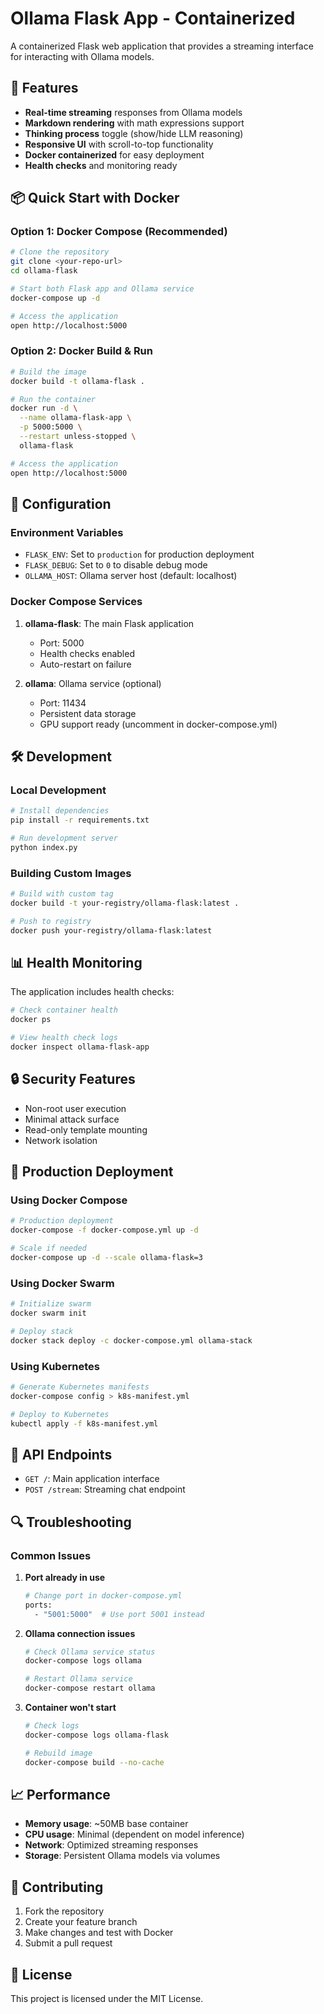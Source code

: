 # Ollama Flask App - Containerized

A containerized Flask web application that provides a streaming interface for interacting with Ollama models.

## 🚀 Features

- **Real-time streaming** responses from Ollama models
- **Markdown rendering** with math expressions support
- **Thinking process** toggle (show/hide LLM reasoning)
- **Responsive UI** with scroll-to-top functionality
- **Docker containerized** for easy deployment
- **Health checks** and monitoring ready

## 📦 Quick Start with Docker

### Option 1: Docker Compose (Recommended)

```bash
# Clone the repository
git clone <your-repo-url>
cd ollama-flask

# Start both Flask app and Ollama service
docker-compose up -d

# Access the application
open http://localhost:5000
```

### Option 2: Docker Build & Run

```bash
# Build the image
docker build -t ollama-flask .

# Run the container
docker run -d \
  --name ollama-flask-app \
  -p 5000:5000 \
  --restart unless-stopped \
  ollama-flask

# Access the application
open http://localhost:5000
```

## 🔧 Configuration

### Environment Variables

- `FLASK_ENV`: Set to `production` for production deployment
- `FLASK_DEBUG`: Set to `0` to disable debug mode
- `OLLAMA_HOST`: Ollama server host (default: localhost)

### Docker Compose Services

1. **ollama-flask**: The main Flask application
   - Port: 5000
   - Health checks enabled
   - Auto-restart on failure

2. **ollama**: Ollama service (optional)
   - Port: 11434
   - Persistent data storage
   - GPU support ready (uncomment in docker-compose.yml)

## 🛠️ Development

### Local Development

```bash
# Install dependencies
pip install -r requirements.txt

# Run development server
python index.py
```

### Building Custom Images

```bash
# Build with custom tag
docker build -t your-registry/ollama-flask:latest .

# Push to registry
docker push your-registry/ollama-flask:latest
```

## 📊 Health Monitoring

The application includes health checks:

```bash
# Check container health
docker ps

# View health check logs
docker inspect ollama-flask-app
```

## 🔒 Security Features

- Non-root user execution
- Minimal attack surface
- Read-only template mounting
- Network isolation

## 🚀 Production Deployment

### Using Docker Compose

```bash
# Production deployment
docker-compose -f docker-compose.yml up -d

# Scale if needed
docker-compose up -d --scale ollama-flask=3
```

### Using Docker Swarm

```bash
# Initialize swarm
docker swarm init

# Deploy stack
docker stack deploy -c docker-compose.yml ollama-stack
```

### Using Kubernetes

```bash
# Generate Kubernetes manifests
docker-compose config > k8s-manifest.yml

# Deploy to Kubernetes
kubectl apply -f k8s-manifest.yml
```

## 📝 API Endpoints

- `GET /`: Main application interface
- `POST /stream`: Streaming chat endpoint

## 🔍 Troubleshooting

### Common Issues

1. **Port already in use**
   ```bash
   # Change port in docker-compose.yml
   ports:
     - "5001:5000"  # Use port 5001 instead
   ```

2. **Ollama connection issues**
   ```bash
   # Check Ollama service status
   docker-compose logs ollama
   
   # Restart Ollama service
   docker-compose restart ollama
   ```

3. **Container won't start**
   ```bash
   # Check logs
   docker-compose logs ollama-flask
   
   # Rebuild image
   docker-compose build --no-cache
   ```

## 📈 Performance

- **Memory usage**: ~50MB base container
- **CPU usage**: Minimal (dependent on model inference)
- **Network**: Optimized streaming responses
- **Storage**: Persistent Ollama models via volumes

## 🤝 Contributing

1. Fork the repository
2. Create your feature branch
3. Make changes and test with Docker
4. Submit a pull request

## 📄 License

This project is licensed under the MIT License.
